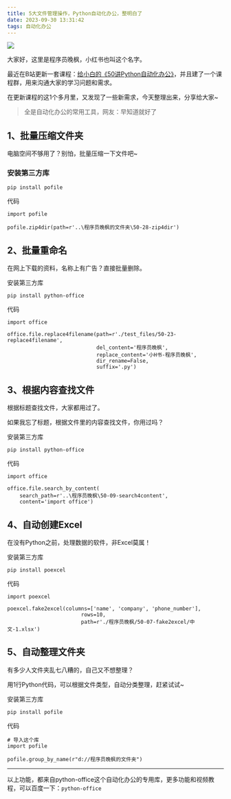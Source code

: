 ```yaml
---
title: 5大文件管理操作，Python自动化办公，整明白了
date: 2023-09-30 13:31:42
tags: 自动化办公
---
```





![](https://article-1300615378.cos.ap-nanjing.myqcloud.com/5%E4%B8%AA%E6%9D%80%E6%89%8B%E7%BA%A7Python%E4%BB%A3%E7%A0%81%2F5ge.jpg)


大家好，这里是程序员晚枫，小红书也叫这个名字。

最近在B站更新一套课程：[给小白的《50讲Python自动化办公》](https://www.python-office.com/course/50-python-office.html)，并且建了一个课程群，用来沟通大家的学习问题和需求。

在更新课程的这1个多月里，又发现了一些新需求，今天整理出来，分享给大家~


> 全是自动化办公的常用工具，网友：早知道就好了

## 1、批量压缩文件夹

电脑空间不够用了？别怕，批量压缩一下文件吧~


### 安装第三方库
```
pip install pofile
```

代码

```
import pofile

pofile.zip4dir(path=r'..\程序员晚枫的文件夹\50-28-zip4dir')
```

## 2、批量重命名

在网上下载的资料，名称上有广告？直接批量删除。

安装第三方库
```
pip install python-office

```

代码
```
import office

office.file.replace4filename(path=r'./test_files/50-23-replace4filename',
                             del_content='程序员晚枫',
                             replace_content='小H书-程序员晚枫',
                             dir_rename=False,
                             suffix='.py')
```



## 3、根据内容查找文件

根据标题查找文件，大家都用过了。

如果我忘了标题，根据文件里的内容查找文件，你用过吗？

安装第三方库
```
pip install python-office

```

代码
```
import office

office.file.search_by_content(
    search_path=r'..\程序员晚枫\50-09-search4content',
    content='import office')
```

## 4、自动创建Excel

在没有Python之前，处理数据的软件，非Excel莫属！

安装第三方库
```
pip install poexcel

```

代码
```
import poexcel

poexcel.fake2excel(columns=['name', 'company', 'phone_number'],
                        rows=10,
                        path=r'./程序员晚枫/50-07-fake2excel/中文-1.xlsx')
```

## 5、自动整理文件夹

有多少人文件夹乱七八糟的，自己又不想整理？

用1行Python代码，可以根据文件类型，自动分类整理，赶紧试试~

安装第三方库
```
pip install pofile

```

代码
```
# 导入这个库
import pofile

pofile.group_by_name(r"d://程序员晚枫的文件夹")
```
---

以上功能，都来自python-office这个自动化办公的专用库，更多功能和视频教程，可以百度一下：``python-office``




